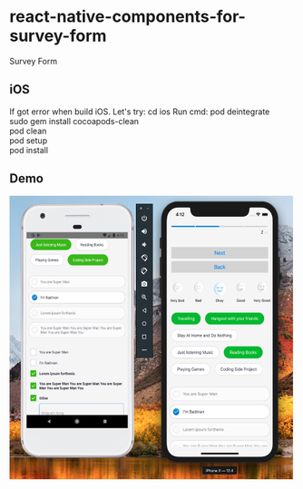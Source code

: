 # react-native-components-for-survey-form
Survey Form

## iOS
If got error when build iOS. Let's try:
cd ios
Run cmd: 
pod deintegrate<br/>
sudo gem install cocoapods-clean<br/>
pod clean<br/>
pod setup<br/>
pod install<br/>


## Demo


<img src="https://github.com/trungnguyen22/react-native-components-for-survey-form/blob/master/art/demo.png" width="500" height="500" />
